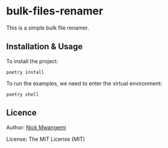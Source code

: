 # bulk-files-renamer

This is a simple bulk file renamer.

## Installation & Usage

To install the project:
```
poetry install
```

To run the examples, we need to enter the virtual environment:
```
poetry shell
```

## Licence

Author: [Nick Mwangemi](https://github.com/nickmwangemi)

License: The MIT License (MIT)